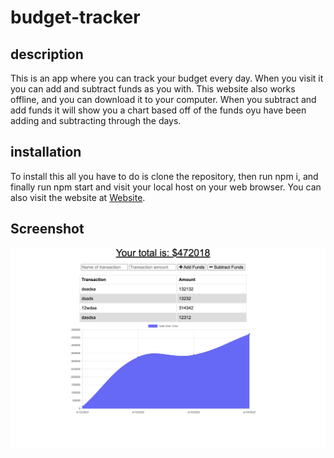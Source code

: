 # budget-tracker

## description

This is an app where you can track your budget every day. When you visit it you can add and subtract funds as you with. This website also works offline, and you can download it to your computer. When you subtract and add funds it will show you a chart based off of the funds oyu have been adding and subtracting through the days.

## installation

To install this all you have to do is clone the repository, then run npm i, and finally run npm start and visit your local host on your web browser. You can also visit the website at [Website](https://fathomless-chamber-10803.herokuapp.com/).

## Screenshot

![WebsiteScreenshot](./images/screenshot.png)

